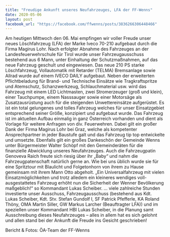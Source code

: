 ```yaml
---
title: "Freudige Ankunft unseres Neufahrzeuges, LFA der FF-Wenns"
date: 2020-05-06
layout: post
facebook_url: "https://facebook.com/ffwenns/posts/3836266306448466"
---
```


Am heutigen Mittwoch den 06. Mai empfingen wir voller Freude unser neues Löschfahrzeug (LFA) der Marke Iveco 70-210 aufgebaut durch die Firma Magirus Lohr. Nach erfolgter Abnahme des Fahrzeuges an der Landesfeuerwehrschule für Tirol wurde unser Fahrzeugausschuss bestehend aus 6 Mann, unter Einhaltung der Schutzmaßnahmen, auf das neue Fahrzeug geschult und eingewiesen. 
Das neue 210 PS starke Löschfahrzeug, Vollautomatik mit Retarder (TELMA) Bremsanlage sowie Allrad wurde auf einem IVECO DAILY aufgebaut. Neben der erweiterten Pflichtbeladung für Brand- und Technische Einsätze wie Tragkraftspritze und Atemschutz, Schanzwerkzeug, Schlauchmaterial usw. wird das Fahrzeug mit einem LED Lichtmasten, zwei Stromerzeuger (groß und klein), einer Tauchpumpe, einem Nasssauger sowie einer Motorsäge als Zusatzausrüstung auch für die steigenden Unwettereinsätze aufgerüstet. 
Es ist ein total gelungenes und tolles Fahrzeug welches für unser Einsatzgebiet entsprechend seiner Größe, konzipiert und aufgebaut wurde. Das Fahrzeug ist im aktuellen Aufbau einmalig in ganz Österreich vorhanden und dient als Vorlage für weitere Anfragen von div. Feuerwehren. 
Dabei gilt ein großer Dank der Firma Magirus Lohr bei Graz, welche als kompetenter Ansprechpartner in jeder Baustufe galt und das Fahrzeug tip top entwickelte und umsetzte. Ebenfalls gilt ein großes Dankeschön der Gemeinde Wenns unter Bürgermeister Walter Schöpf mit den Gemeinderäten für die finanzielle Abwicklung unseres Neufahrzeuges.
Auch die Fahrzeugpatin Genoveva Raich freute sich riesig über ihr „Baby“ und nahm die Fahrzeugpatenschaft natürlich gerne an. Wie bei uns üblich wurde sie für eine Spritztour mit Blaulicht und Folgetonhorn von ihrem zu Hause gemeinsam mit ihrem Mann Otto abgeholt. 
„Ein Universalfahrzeug mit vielen Einsatzmöglichkeiten und trotz alledem ein kleineres wendiges voll-ausgestattetes Fahrzeug erhöht nun die Sicherheit der Wenner Bevölkerung maßgeblich!“ so Kommandant Lukas Scheiber.
… viele zahlreiche Stunden investierte unser Ausschuss, Fahrzeugausschuss (bestehend aus Kdt. Lukas Scheiber, Kdt. Stv. Stefan Gundolf I, SF Patrick Pfefferle, KA Roland Thöny, OMA Martin Siller, GW Markus Larcher (Beauftragter LFA)) und im speziellen unser Kommandant HBI Lukas Scheiber, in die Planung samt Ausschreibung dieses Neufahrzeuges – alles in allem hat es sich gelohnt und allen stand bei der Ankunft die Freude ins Gesicht geschrieben! 

Bericht & Fotos: ÖA-Team der FF-Wenns